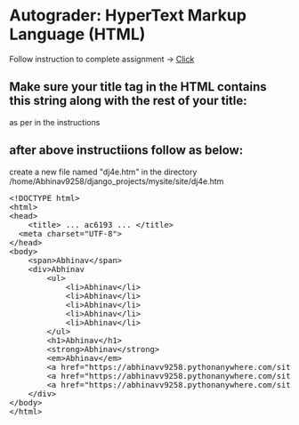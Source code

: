 # Autograder: HyperText Markup Language (HTML)

<p>Follow instruction to complete assignment -> <a href="https://www.dj4e.com/assn/dj4e_html.md"> Click </a> </p>

## Make sure your title tag in the HTML contains this string along with the rest of your title:
as per in the instructions

## after above instructiions follow as below:
create a new file named "dj4e.htm" in the directory /home/Abhinav9258/django_projects/mysite/site/dj4e.htm<br>
<pre>
&lt;!DOCTYPE html&gt;
&lt;html&gt;
&lt;head&gt;
    &lt;title&gt; ... ac6193 ... &lt;/title&gt;
  &lt;meta charset="UTF-8"&gt;
&lt;/head&gt;
&lt;body&gt;
    &lt;span&gt;Abhinav&lt;/span&gt;
    &lt;div&gt;Abhinav
        &lt;ul&gt;
            &lt;li&gt;Abhinav&lt;/li&gt;
            &lt;li&gt;Abhinav&lt;/li&gt;
            &lt;li&gt;Abhinav&lt;/li&gt;
            &lt;li&gt;Abhinav&lt;/li&gt;
            &lt;li&gt;Abhinav&lt;/li&gt;
        &lt;/ul&gt;
        &lt;h1&gt;Abhinav&lt;/h1&gt;
        &lt;strong&gt;Abhinav&lt;/strong&gt;
        &lt;em&gt;Abhinav&lt;/em&gt;
        &lt;a href="https://abhinavv9258.pythonanywhere.com/site/dj4e.html"&gt;Abhinav&lt;/a&gt;
        &lt;a href="https://abhinavv9258.pythonanywhere.com/site/dj4e.html"&gt;Abhinav&lt;/a&gt;
        &lt;a href="https://abhinavv9258.pythonanywhere.com/site/dj4e.html"&gt;Abhinav&lt;/a&gt;
    &lt;/div&gt;
&lt;/body&gt;
&lt;/html&gt;
</pre>